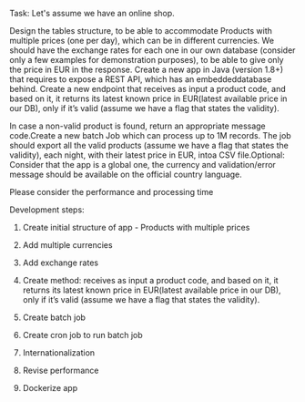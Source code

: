 Task:
Let's assume we have an online shop.

Design the tables structure, to be able to accommodate Products with multiple prices (one per day),
which can be in different currencies. We should have the exchange rates for each one in our own database
(consider only a few examples for demonstration purposes), to be able to give only the price in EUR in the response.
Create a new app in Java (version 1.8+) that requires to expose a REST API, which has an embeddeddatabase behind.
Create a new endpoint that receives as input a product code, and based on it, it returns its latest known price in
EUR(latest available price in our DB), only if it’s valid (assume we have a flag that states the validity).

In case a non-valid product is found, return an appropriate message code.Create a new batch Job which can process up to 1M records.
The job should export all the valid products (assume we have a flag that states the validity), each night,
with their latest price in EUR, intoa CSV file.Optional: Consider that the app is a global one, the currency and validation/error
message should be available on the official country language.

Please consider the performance and processing time

Development steps:
1. Create initial structure of app - Products with multiple prices
2. Add multiple currencies
3. Add exchange rates
4. Create method: receives as input a product code, and based on it, it returns its latest known price in
                  EUR(latest available price in our DB), only if it’s valid (assume we have a flag that states the validity).

5. Create batch job
6. Create cron job to run batch job
7. Internationalization
8. Revise performance
9. Dockerize app

